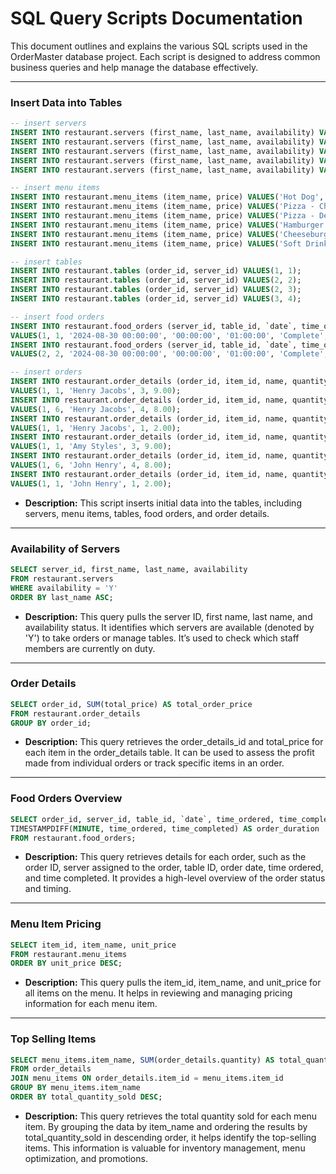 # SQL Query Scripts Documentation

This document outlines and explains the various SQL scripts used in the OrderMaster database project. Each script is designed to address common business queries and help manage the database effectively.

---

### Insert Data into Tables

```sql
-- insert servers
INSERT INTO restaurant.servers (first_name, last_name, availability) VALUES('John', 'Doe', 'Y');
INSERT INTO restaurant.servers (first_name, last_name, availability) VALUES('Jane', 'Doe', 'N');
INSERT INTO restaurant.servers (first_name, last_name, availability) VALUES('John', 'Smith', 'Y');
INSERT INTO restaurant.servers (first_name, last_name, availability) VALUES('Derrick', 'Jones', 'Y');
INSERT INTO restaurant.servers (first_name, last_name, availability) VALUES('Tody', 'Phillip', 'Y');

-- insert menu items
INSERT INTO restaurant.menu_items (item_name, price) VALUES('Hot Dog', 2.00);
INSERT INTO restaurant.menu_items (item_name, price) VALUES('Pizza - Cheese', 3.00);
INSERT INTO restaurant.menu_items (item_name, price) VALUES('Pizza - Deluxe', 4.00);
INSERT INTO restaurant.menu_items (item_name, price) VALUES('Hamburger', 3.00);
INSERT INTO restaurant.menu_items (item_name, price) VALUES('Cheeseburger', 3.20);
INSERT INTO restaurant.menu_items (item_name, price) VALUES('Soft Drink', 2.00);

-- insert tables
INSERT INTO restaurant.tables (order_id, server_id) VALUES(1, 1);
INSERT INTO restaurant.tables (order_id, server_id) VALUES(2, 2);
INSERT INTO restaurant.tables (order_id, server_id) VALUES(2, 3);
INSERT INTO restaurant.tables (order_id, server_id) VALUES(3, 4);

-- insert food orders 
INSERT INTO restaurant.food_orders (server_id, table_id, `date`, time_ordered, time_completed, status, special_instructions) 
VALUES(1, 1, '2024-08-30 00:00:00', '00:00:00', '01:00:00', 'Complete', 'drink - root beer');
INSERT INTO restaurant.food_orders (server_id, table_id, `date`, time_ordered, time_completed, status, special_instructions) 
VALUES(2, 2, '2024-08-30 00:00:00', '00:00:00', '01:00:00', 'Complete', 'drink - root beer');

-- insert orders
INSERT INTO restaurant.order_details (order_id, item_id, name, quantity, total_price) 
VALUES(1, 1, 'Henry Jacobs', 3, 9.00);
INSERT INTO restaurant.order_details (order_id, item_id, name, quantity, total_price) 
VALUES(1, 6, 'Henry Jacobs', 4, 8.00);
INSERT INTO restaurant.order_details (order_id, item_id, name, quantity, total_price) 
VALUES(1, 1, 'Henry Jacobs', 1, 2.00);
INSERT INTO restaurant.order_details (order_id, item_id, name, quantity, total_price) 
VALUES(1, 1, 'Amy Styles', 3, 9.00);
INSERT INTO restaurant.order_details (order_id, item_id, name, quantity, total_price) 
VALUES(1, 6, 'John Henry', 4, 8.00);
INSERT INTO restaurant.order_details (order_id, item_id, name, quantity, total_price) 
VALUES(1, 1, 'John Henry', 1, 2.00);
```

* **Description:** This script inserts initial data into the tables, including servers, menu items, tables, food orders, and order details.

---

### Availability of Servers

```sql
SELECT server_id, first_name, last_name, availability
FROM restaurant.servers
WHERE availability = 'Y'
ORDER BY last_name ASC;
```
* **Description:** This query pulls the server ID, first name, last name, and availability status. It identifies which servers are available (denoted by 'Y') to take orders or manage tables. It’s used to check which staff members are currently on duty.

---

### Order Details

```sql
SELECT order_id, SUM(total_price) AS total_order_price
FROM restaurant.order_details
GROUP BY order_id;
```
* **Description:** This query retrieves the order_details_id and total_price for each item in the order_details table. It can be used to assess the profit made from individual orders or track specific items in an order.

---

### Food Orders Overview

```sql
SELECT order_id, server_id, table_id, `date`, time_ordered, time_completed,
TIMESTAMPDIFF(MINUTE, time_ordered, time_completed) AS order_duration
FROM restaurant.food_orders;
```
* **Description:** This query retrieves details for each order, such as the order ID, server assigned to the order, table ID, order date, time ordered, and time completed. It provides a high-level overview of the order status and timing.

---

### Menu Item Pricing

```sql
SELECT item_id, item_name, unit_price
FROM restaurant.menu_items
ORDER BY unit_price DESC;
```
* **Description:** This query pulls the item_id, item_name, and unit_price for all items on the menu. It helps in reviewing and managing pricing information for each menu item.

---

### Top Selling Items

```sql
SELECT menu_items.item_name, SUM(order_details.quantity) AS total_quantity_sold
FROM order_details
JOIN menu_items ON order_details.item_id = menu_items.item_id
GROUP BY menu_items.item_name
ORDER BY total_quantity_sold DESC;
```
* **Description:** This query retrieves the total quantity sold for each menu item. By grouping the data by item_name and ordering the results by total_quantity_sold in descending order, it helps identify the top-selling items. This information is valuable for inventory management, menu optimization, and promotions.
